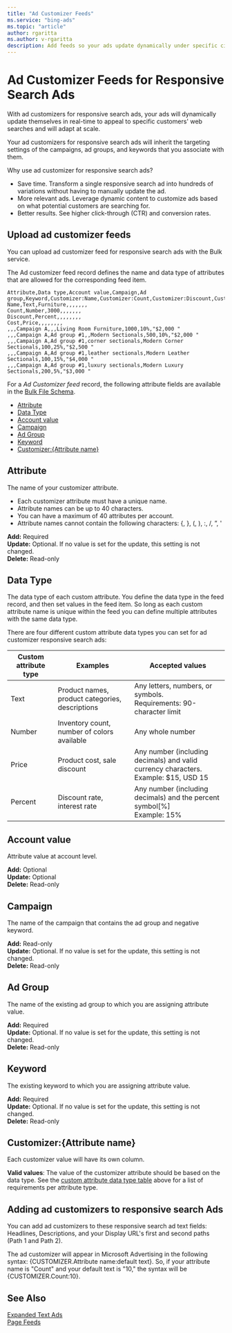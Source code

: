 ```yaml
---
title: "Ad Customizer Feeds"
ms.service: "bing-ads"
ms.topic: "article"
author: rgaritta
ms.author: v-rgaritta
description: Add feeds so your ads update dynamically under specific circumstances. 
---
```


# Ad Customizer Feeds for Responsive Search Ads

With ad customizers for responsive search ads, your ads will dynamically update themselves in real-time to appeal to specific customers' web searches and will adapt at scale.

Your ad customizers for responsive search ads will inherit the targeting settings of the campaigns, ad groups, and keywords that you associate with them. 

Why use ad customizer for responsive search ads?

- Save time. Transform a single responsive search ad into hundreds of variations without having to manually update the ad.
- More relevant ads. Leverage dynamic content to customize ads based on what potential customers are searching for.
- Better results. See higher click-through (CTR) and conversion rates.


## <a name="upload-adcustomizerfeed"></a>Upload ad customizer feeds

You can upload ad customizer feed for responsive search ads with the Bulk service.

The Ad customizer feed record defines the name and data type of attributes that are allowed for the corresponding feed item.

```csv
Attribute,Data type,Account value,Campaign,Ad group,Keyword,Customizer:Name,Customizer:Count,Customizer:Discount,Customizer:Cost
Name,Text,Furniture,,,,,,,
Count,Number,3000,,,,,,,
Discount,Percent,,,,,,,,
Cost,Price,,,,,,,,
,,,Campaign A,,,Living Room Furniture,1000,10%,"$2,000 "
,,,Campaign A,Ad group #1,,Modern Sectionals,500,10%,"$2,000 "
,,,Campaign A,Ad group #1,corner sectionals,Modern Corner Sectionals,100,25%,"$2,500 "
,,,Campaign A,Ad group #1,leather sectionals,Modern Leather Sectionals,100,15%,"$4,000 "
,,,Campaign A,Ad group #1,luxury sectionals,Modern Luxury Sectionals,200,5%,"$3,000 "

```

For a *Ad Customizer feed* record, the following attribute fields are available in the [Bulk File Schema](bulk-file-schema.md). 

- [Attribute](#attribute)
- [Data Type](#datatype)
- [Account value](#accountvalue)
- [Campaign](#campaign)
- [Ad Group](#adgroup)
- [Keyword](#keyword)
- [Customizer:{Attribute name}](#customizer)


## <a name="attribute"></a>Attribute

The name of your customizer attribute.

- Each customizer attribute must have a unique name.
- Attribute names can be up to 40 characters.
- You can have a maximum of 40 attributes per account.
- Attribute names cannot contain the following characters: {, }, (, ), :, /, ”, '

**Add:** Required  
**Update:** Optional. If no value is set for the update, this setting is not changed.    
**Delete:** Read-only  

## <a name="datatype"></a>Data Type

The data type of each custom attribute. You define the data type in the feed record, and then set values in the feed item. So long as each custom attribute name is unique within the feed you can define multiple attributes with the same data type.

There are four different custom attribute data types you can set for ad customizer responsive search ads:


|Custom attribute type|Examples|Accepted values|
|-----|-----|-----|
|Text|Product names, product categories, descriptions|Any letters, numbers, or symbols.<br/> Requirements: 90-character limit|
|Number|Inventory count, number of colors available|Any whole number|
|Price|Product cost, sale discount|Any number (including decimals) and valid currency characters.<br/> Example: $15, USD 15|
 |Percent|Discount rate, interest rate|Any number (including decimals) and the percent symbol[%]<br/>Example: 15%|


## <a name="accountvalue"></a>Account value

Attribute value at account level.

**Add:** Optional  
**Update:** Optional    
**Delete:** Read-only  


## <a name="campaign"></a>Campaign

The name of the campaign that contains the ad group and negative keyword.

**Add:** Read-only  
**Update:** Optional. If no value is set for the update, this setting is not changed.  
**Delete:** Read-only  

## <a name="adgroup"></a>Ad Group
The name of the existing ad group to which you are assigning attribute value.

**Add:** Required  
**Update:** Optional. If no value is set for the update, this setting is not changed.    
**Delete:** Read-only  

## <a name="keyword"></a>Keyword

The existing keyword to which you are assigning attribute value.

**Add:** Required  
**Update:** Optional. If no value is set for the update, this setting is not changed.    
**Delete:** Read-only  


## <a name="customizer"></a>Customizer:{Attribute name}
Each customizer value will have its own column.

**Valid values**:
The value of the customizer attribute should be based on the data type. See the [custom attribute data type table](ad-customizer-feeds-responsive-search-ads.md/#a-name"datatype"adata-type) above for a list of requirements per attribute type.

## <a name="expandedtextad-examples"></a>Adding ad customizers to responsive search Ads

You can add ad customizers to these responsive search ad text fields: Headlines, Descriptions, and your Display URL's first and second paths (Path 1 and Path 2).

The ad customizer will appear in Microsoft Advertising in the following syntax: {CUSTOMIZER.Attribute name:default text}. So, if your attribute name is "Count" and your default text is "10," the syntax will be {CUSTOMIZER.Count:10}.



## See Also
[Expanded Text Ads](expanded-text-ads.md)  
[Page Feeds](page-feeds.md)  
